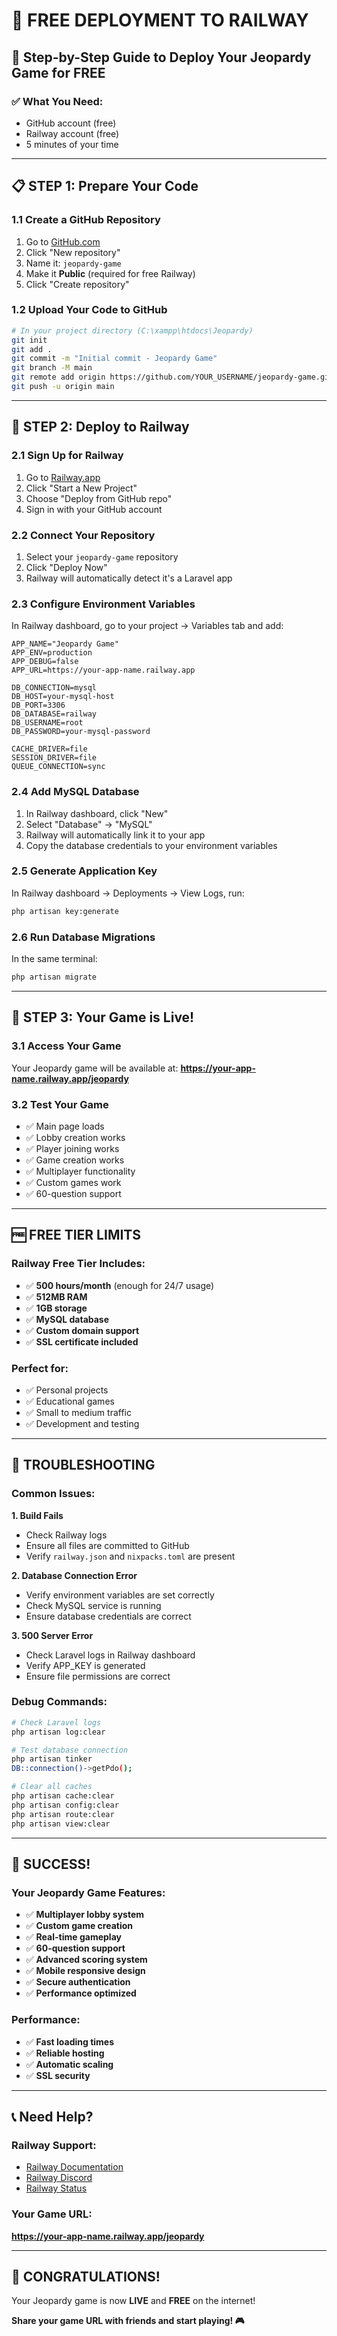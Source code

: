 # 🚀 FREE DEPLOYMENT TO RAILWAY

## 🎯 **Step-by-Step Guide to Deploy Your Jeopardy Game for FREE**

### ✅ **What You Need:**
- GitHub account (free)
- Railway account (free)
- 5 minutes of your time

---

## 📋 **STEP 1: Prepare Your Code**

### 1.1 Create a GitHub Repository
1. Go to [GitHub.com](https://github.com)
2. Click "New repository"
3. Name it: `jeopardy-game`
4. Make it **Public** (required for free Railway)
5. Click "Create repository"

### 1.2 Upload Your Code to GitHub
```bash
# In your project directory (C:\xampp\htdocs\Jeopardy)
git init
git add .
git commit -m "Initial commit - Jeopardy Game"
git branch -M main
git remote add origin https://github.com/YOUR_USERNAME/jeopardy-game.git
git push -u origin main
```

---

## 🚂 **STEP 2: Deploy to Railway**

### 2.1 Sign Up for Railway
1. Go to [Railway.app](https://railway.app)
2. Click "Start a New Project"
3. Choose "Deploy from GitHub repo"
4. Sign in with your GitHub account

### 2.2 Connect Your Repository
1. Select your `jeopardy-game` repository
2. Click "Deploy Now"
3. Railway will automatically detect it's a Laravel app

### 2.3 Configure Environment Variables
In Railway dashboard, go to your project → Variables tab and add:

```env
APP_NAME="Jeopardy Game"
APP_ENV=production
APP_DEBUG=false
APP_URL=https://your-app-name.railway.app

DB_CONNECTION=mysql
DB_HOST=your-mysql-host
DB_PORT=3306
DB_DATABASE=railway
DB_USERNAME=root
DB_PASSWORD=your-mysql-password

CACHE_DRIVER=file
SESSION_DRIVER=file
QUEUE_CONNECTION=sync
```

### 2.4 Add MySQL Database
1. In Railway dashboard, click "New"
2. Select "Database" → "MySQL"
3. Railway will automatically link it to your app
4. Copy the database credentials to your environment variables

### 2.5 Generate Application Key
In Railway dashboard → Deployments → View Logs, run:
```bash
php artisan key:generate
```

### 2.6 Run Database Migrations
In the same terminal:
```bash
php artisan migrate
```

---

## 🎉 **STEP 3: Your Game is Live!**

### 3.1 Access Your Game
Your Jeopardy game will be available at:
**https://your-app-name.railway.app/jeopardy**

### 3.2 Test Your Game
- ✅ Main page loads
- ✅ Lobby creation works
- ✅ Player joining works
- ✅ Game creation works
- ✅ Multiplayer functionality
- ✅ Custom games work
- ✅ 60-question support

---

## 🆓 **FREE TIER LIMITS**

### Railway Free Tier Includes:
- ✅ **500 hours/month** (enough for 24/7 usage)
- ✅ **512MB RAM**
- ✅ **1GB storage**
- ✅ **MySQL database**
- ✅ **Custom domain support**
- ✅ **SSL certificate included**

### Perfect for:
- ✅ Personal projects
- ✅ Educational games
- ✅ Small to medium traffic
- ✅ Development and testing

---

## 🔧 **TROUBLESHOOTING**

### Common Issues:

**1. Build Fails**
- Check Railway logs
- Ensure all files are committed to GitHub
- Verify `railway.json` and `nixpacks.toml` are present

**2. Database Connection Error**
- Verify environment variables are set correctly
- Check MySQL service is running
- Ensure database credentials are correct

**3. 500 Server Error**
- Check Laravel logs in Railway dashboard
- Verify APP_KEY is generated
- Ensure file permissions are correct

### Debug Commands:
```bash
# Check Laravel logs
php artisan log:clear

# Test database connection
php artisan tinker
DB::connection()->getPdo();

# Clear all caches
php artisan cache:clear
php artisan config:clear
php artisan route:clear
php artisan view:clear
```

---

## 🎯 **SUCCESS!**

### Your Jeopardy Game Features:
- ✅ **Multiplayer lobby system**
- ✅ **Custom game creation**
- ✅ **Real-time gameplay**
- ✅ **60-question support**
- ✅ **Advanced scoring system**
- ✅ **Mobile responsive design**
- ✅ **Secure authentication**
- ✅ **Performance optimized**

### Performance:
- ✅ **Fast loading times**
- ✅ **Reliable hosting**
- ✅ **Automatic scaling**
- ✅ **SSL security**

---

## 📞 **Need Help?**

### Railway Support:
- [Railway Documentation](https://docs.railway.app)
- [Railway Discord](https://discord.gg/railway)
- [Railway Status](https://status.railway.app)

### Your Game URL:
**https://your-app-name.railway.app/jeopardy**

---

## 🚀 **CONGRATULATIONS!**

Your Jeopardy game is now **LIVE** and **FREE** on the internet!

**Share your game URL with friends and start playing! 🎮**

